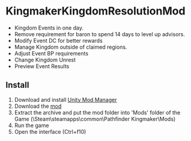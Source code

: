 # KingmakerKingdomResolutionMod
* Kingdom Events in one day. 
* Remove requirement for baron to spend 14 days to level up advisors.
* Modify Event DC for better rewards
* Manage Kingdom outside of claimed regions.
* Adjust Event BP requirements
* Change Kingdom Unrest
* Preview Event Results

## Install
1. Download and install [Unity Mod Manager](https://www.nexusmods.com/site/mods/21)
2. Download the [mod](https://github.com/spacehamster/KingmakerKingdomResolutionMod/releases)
3. Extract the archive and put the mod folder into 'Mods' folder of the Game (\Steam\steamapps\common\Pathfinder Kingmaker\Mods)
4. Run the game
5. Open the interface (Ctrl+f10)
